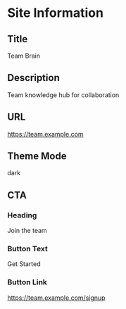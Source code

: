 # Site Information

## Title

Team Brain

## Description

Team knowledge hub for collaboration

## URL

https://team.example.com

## Theme Mode

dark

## CTA

### Heading

Join the team

### Button Text

Get Started

### Button Link

https://team.example.com/signup
